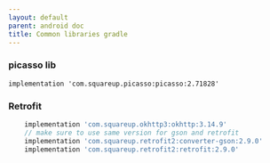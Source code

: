 ```yaml
---
layout: default
parent: android doc
title: Common libraries gradle
---
```

### picasso lib
```
implementation 'com.squareup.picasso:picasso:2.71828'
```

### Retrofit
```gradle
    implementation 'com.squareup.okhttp3:okhttp:3.14.9'
    // make sure to use same version for gson and retrofit
    implementation 'com.squareup.retrofit2:converter-gson:2.9.0'
    implementation 'com.squareup.retrofit2:retrofit:2.9.0'

```


